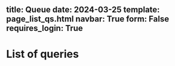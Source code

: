 title: Queue
date: 2024-03-25
template: page_list_qs.html
navbar: True
form: False
requires_login: True
---

# List of queries



